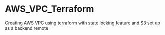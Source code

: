 # AWS_VPC_Terraform
Creating AWS VPC using terraform with state locking feature and S3 set up as a backend remote
